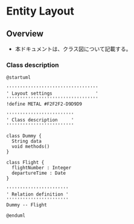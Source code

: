 # Entity Layout

<!--
参考元 Javaソースと見るUML入門
http://objectclub.jp/technicaldoc/uml/java2uml
参考元 【新人教育 資料】第3章 UMLまでの道 〜図種類紹介とクラス図の解説編〜
https://qiita.com/devopsCoordinator/items/213e45694dfac0edcfbc
【新人教育 資料】第4章 UMLまでの道 〜クラス図を書いてみよう編〜
https://qiita.com/devopsCoordinator/items/8d2af381c1c469103459
-->

## Overview
- 本ドキュメントは、クラス図について記載する。

### Class description
<!-- Class description [クラス図] -->

```uml
@startuml

''''''''''''''''''''''''''''''''''
' Layout settings                '
''''''''''''''''''''''''''''''''''
!define METAL #F2F2F2-D9D9D9

'''''''''''''''''''''''''
' Class description     '
'''''''''''''''''''''''''

class Dummy {
  String data
  void methods()
}

class Flight {
  flightNumber : Integer
  departureTime : Date
}

'''''''''''''''''''''''
' Relation definition '
'''''''''''''''''''''''
Dummy -- Flight

@enduml
```